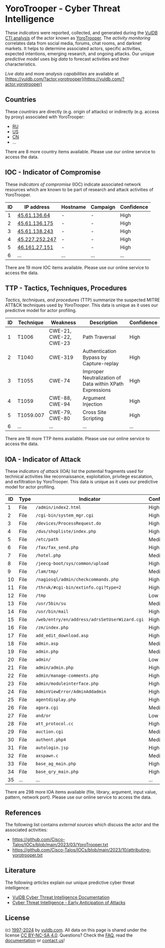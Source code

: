 # YoroTrooper - Cyber Threat Intelligence

These _indicators_ were reported, collected, and generated during the [VulDB CTI analysis](https://vuldb.com/?kb.cti) of the actor known as [YoroTrooper](https://vuldb.com/?actor.yorotrooper). The _activity monitoring_ correlates data from social media, forums, chat rooms, and darknet markets. It helps to determine associated actors, specific activities, expected intentions, emerging research, and ongoing attacks. Our unique _predictive model_ uses _big data_ to forecast activities and their characteristics.

_Live data_ and more _analysis capabilities_ are available at [https://vuldb.com/?actor.yorotrooper](https://vuldb.com/?actor.yorotrooper)

## Countries

These _countries_ are directly (e.g. origin of attacks) or indirectly (e.g. access by proxy) associated with YoroTrooper:

* [RU](https://vuldb.com/?country.ru)
* [US](https://vuldb.com/?country.us)
* [CN](https://vuldb.com/?country.cn)
* ...

There are 8 more country items available. Please use our online service to access the data.

## IOC - Indicator of Compromise

These _indicators of compromise_ (IOC) indicate associated network resources which are known to be part of research and attack activities of YoroTrooper.

ID | IP address | Hostname | Campaign | Confidence
-- | ---------- | -------- | -------- | ----------
1 | [45.61.136.64](https://vuldb.com/?ip.45.61.136.64) | - | - | High
2 | [45.61.136.175](https://vuldb.com/?ip.45.61.136.175) | - | - | High
3 | [45.61.138.243](https://vuldb.com/?ip.45.61.138.243) | - | - | High
4 | [45.227.252.247](https://vuldb.com/?ip.45.227.252.247) | - | - | High
5 | [46.161.27.151](https://vuldb.com/?ip.46.161.27.151) | - | - | High
6 | ... | ... | ... | ...

There are 19 more IOC items available. Please use our online service to access the data.

## TTP - Tactics, Techniques, Procedures

_Tactics, techniques, and procedures_ (TTP) summarize the suspected MITRE ATT&CK techniques used by _YoroTrooper_. This data is unique as it uses our predictive model for actor profiling.

ID | Technique | Weakness | Description | Confidence
-- | --------- | -------- | ----------- | ----------
1 | T1006 | CWE-21, CWE-22, CWE-23 | Path Traversal | High
2 | T1040 | CWE-319 | Authentication Bypass by Capture-replay | High
3 | T1055 | CWE-74 | Improper Neutralization of Data within XPath Expressions | High
4 | T1059 | CWE-88, CWE-94 | Argument Injection | High
5 | T1059.007 | CWE-79, CWE-80 | Cross Site Scripting | High
6 | ... | ... | ... | ...

There are 18 more TTP items available. Please use our online service to access the data.

## IOA - Indicator of Attack

These _indicators of attack_ (IOA) list the potential fragments used for technical activities like reconnaissance, exploitation, privilege escalation, and exfiltration by YoroTrooper. This data is unique as it uses our predictive model for actor profiling.

ID | Type | Indicator | Confidence
-- | ---- | --------- | ----------
1 | File | `/admin/index2.html` | High
2 | File | `/cgi-bin/system_mgr.cgi` | High
3 | File | `/devices/ProcessRequest.do` | High
4 | File | `/dus/shopliste/index.php` | High
5 | File | `/etc/path` | Medium
6 | File | `/fax/fax_send.php` | High
7 | File | `/hotel.php` | Medium
8 | File | `/jeecg-boot/sys/common/upload` | High
9 | File | `/lam/tmp/` | Medium
10 | File | `/nagiosql/admin/checkcommands.php` | High
11 | File | `/thruk/#cgi-bin/extinfo.cgi?type=2` | High
12 | File | `/tmp` | Low
13 | File | `/usr/5bin/su` | Medium
14 | File | `/usr/bin/mail` | High
15 | File | `/web/entry/en/address/adrsSetUserWizard.cgi` | High
16 | File | `/zm/index.php` | High
17 | File | `add_edit_download.asp` | High
18 | File | `admin.asp` | Medium
19 | File | `admin.php` | Medium
20 | File | `admin/` | Low
21 | File | `admin/admin.php` | High
22 | File | `admin/manage-comments.php` | High
23 | File | `admin/moduleinterface.php` | High
24 | File | `AdminViewError/AdminAddadmin` | High
25 | File | `agentdisplay.php` | High
26 | File | `agora.cgi` | Medium
27 | File | `and/or` | Low
28 | File | `att_protocol.cc` | High
29 | File | `auction.cgi` | Medium
30 | File | `authent.php4` | Medium
31 | File | `autologin.jsp` | High
32 | File | `axspawn.c` | Medium
33 | File | `base_ag_main.php` | High
34 | File | `base_qry_main.php` | High
35 | ... | ... | ...

There are 298 more IOA items available (file, library, argument, input value, pattern, network port). Please use our online service to access the data.

## References

The following list contains _external sources_ which discuss the actor and the associated activities:

* https://github.com/Cisco-Talos/IOCs/blob/main/2023/03/YoroTrooper.txt
* https://github.com/Cisco-Talos/IOCs/blob/main/2023/10/attributing-yorotrooper.txt

## Literature

The following _articles_ explain our unique predictive cyber threat intelligence:

* [VulDB Cyber Threat Intelligence Documentation](https://vuldb.com/?kb.cti)
* [Cyber Threat Intelligence - Early Anticipation of Attacks](https://www.scip.ch/en/?labs.20201022)

## License

(c) [1997-2024](https://vuldb.com/?kb.changelog) by [vuldb.com](https://vuldb.com/?kb.about). All data on this page is shared under the license [CC BY-NC-SA 4.0](https://creativecommons.org/licenses/by-nc-sa/4.0/). Questions? Check the [FAQ](https://vuldb.com/?kb.faq), read the [documentation](https://vuldb.com/?kb) or [contact us](https://vuldb.com/?contact)!
